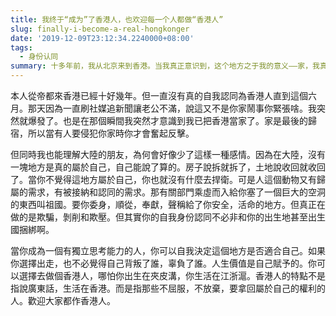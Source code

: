 ```yaml
---
title: 我终于“成为”了香港人，也欢迎每一个人都做“香港人”
slug: finally-i-become-a-real-hongkonger
date: '2019-12-09T23:12:34.2240000+08:00'
tags:
  - 身份认同
summary: 十多年前，我从北京来到香港。当我真正意识到，这个地方之于我的意义——家，我真正成为了一名香港人。这个身份无关肤色、出身、来自何方、说怎样的语言。
---
```

本人從帝都來香港已經十好幾年。但一直沒有真的自我認同為香港人直到這個六月。那天因為一直刷社媒追新聞讓老公不滿，說這又不是你家鬧事你緊張啥。我突然就爆發了。也是在那個瞬間我突然才意識到我已把香港當家了。家是最後的歸宿，所以當有人要侵犯你家時你才會奮起反擊。



但同時我也能理解大陸的朋友，為何會好像少了這樣一種感情。因為在大陸，沒有一塊地方是真的屬於自己，自己能說了算的。房子說拆就拆了，土地說收回就收回了。當你不覺得這地方屬於自己，你也就沒有什麼去捍衛。可是人這個動物又有歸屬的需求，有被接納和認同的需求。那有關部門乘虛而入給你塞了一個巨大的空洞的東西叫祖國。要你委身，順從，奉獻，聲稱給了你安全，活命的地方。但真正在做的是欺騙，剝削和欺壓。但其實你的自我身份認同不必非和你的出生地甚至出生國捆綁啊。



當你成為一個有獨立思考能力的人，你可以自我決定這個地方是否適合自己。如果你選擇出走，也不必覺得自己背叛了誰，辜負了誰。人生價值是自己賦予的。你可以選擇去做個香港人，哪怕你出生在夾皮溝，你生活在江浙滬。香港人的特點不是指說廣東話，生活在香港。而是指那些不屈服，不放棄，要拿回屬於自己的權利的人。歡迎大家都作香港人。
